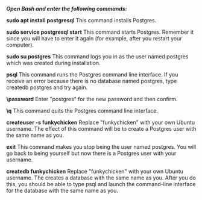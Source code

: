 **_Open Bash and enter the following commands:_**

**sudo apt install postgresql**
This command installs Postgres.

**sudo service postgresql start**
This command starts Postgres. Remember it since you will have to
enter it again (for example, after you restart your computer).

**sudo su postgres**
This command logs you in as the user named postgres which was created
during installation.

**psql**
This command runs the Postgres command line interface. If you receive
an error because there is no database named postgres, type createdb postgres and try again.

**\password**
Enter "postgres" for the new password and then confirm.

**\q**
This command quits the Postgres command line interface.

**createuser -s funkychicken**
Replace "funkychicken" with your own Ubuntu username. The effect
of this command will be to create a Postgres user with the same name as you.

**exit**
This command makes you stop being the user named postgres. You will
go back to being yourself but now there is a Postgres user with your username.

**createdb funkychicken**
Replace "funkychicken" with your own Ubuntu username. The creates
a database with the same name as you. After you do this, you should
be able to type psql and launch the command-line interface for the
database with the same name as you.
